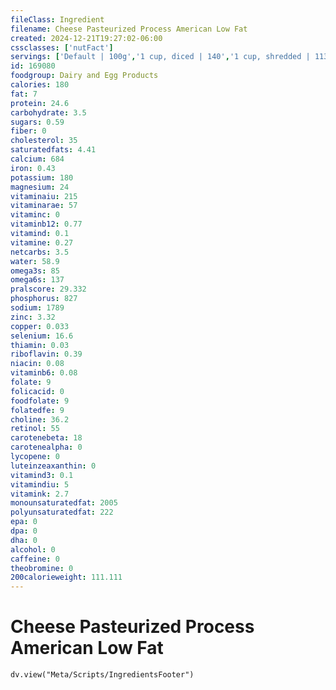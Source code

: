 ```yaml
---
fileClass: Ingredient
filename: Cheese Pasteurized Process American Low Fat
created: 2024-12-21T19:27:02-06:00
cssclasses: ['nutFact']
servings: ['Default | 100g','1 cup, diced | 140','1 cup, shredded | 113','1 cubic inch | 18','1 slice (3/4 oz) | 21']
id: 169080
foodgroup: Dairy and Egg Products
calories: 180
fat: 7
protein: 24.6
carbohydrate: 3.5
sugars: 0.59
fiber: 0
cholesterol: 35
saturatedfats: 4.41
calcium: 684
iron: 0.43
potassium: 180
magnesium: 24
vitaminaiu: 215
vitaminarae: 57
vitaminc: 0
vitaminb12: 0.77
vitamind: 0.1
vitamine: 0.27
netcarbs: 3.5
water: 58.9
omega3s: 85
omega6s: 137
pralscore: 29.332
phosphorus: 827
sodium: 1789
zinc: 3.32
copper: 0.033
selenium: 16.6
thiamin: 0.03
riboflavin: 0.39
niacin: 0.08
vitaminb6: 0.08
folate: 9
folicacid: 0
foodfolate: 9
folatedfe: 9
choline: 36.2
retinol: 55
carotenebeta: 18
carotenealpha: 0
lycopene: 0
luteinzeaxanthin: 0
vitamind3: 0.1
vitamindiu: 5
vitamink: 2.7
monounsaturatedfat: 2005
polyunsaturatedfat: 222
epa: 0
dpa: 0
dha: 0
alcohol: 0
caffeine: 0
theobromine: 0
200calorieweight: 111.111
---
```


# Cheese Pasteurized Process American Low Fat

```dataviewjs
dv.view("Meta/Scripts/IngredientsFooter")
```